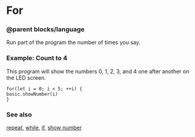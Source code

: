 # For

### @parent blocks/language
 
Run part of the program the number of times you say.

### Example: Count to 4

This program will show the numbers 0, 1, 2, 3, and 4 one after another on the LED screen.

```blocks
for(let i = 0; i < 5; ++i) {
basic.showNumber(i)
}
```

### See also

[repeat](/blocks/loops/repeat), [while](/blocks/loops/while), [if](/blocks/logic/if), [show number](/reference/basic/show-number)

